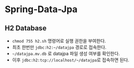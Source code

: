 # Spring-Data-Jpa

## H2 Database
- `chmod 755 h2.sh` 명령어로 실행 권한을 부여한다.
- 최초 한번만 `jdbc:h2:~/datajpa` 경로로 접속한다.
- `~/datajpa.mv.db` 로 datajpa 파일 생성 여부를 확인한다.
- 이후 `jdbc:h2:tcp://localhost/~/datajpa`로 접속하면 된다.